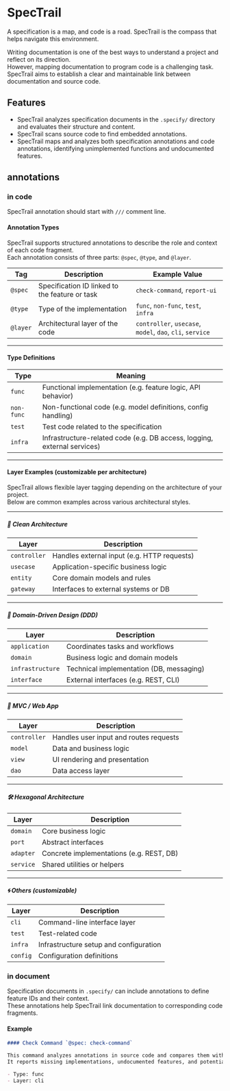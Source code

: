 # SpecTrail
A specification is a map, and code is a road. SpecTrail is the compass that helps navigate this environment.

Writing documentation is one of the best ways to understand a project and reflect on its direction.  
However, mapping documentation to program code is a challenging task.  
SpecTrail aims to establish a clear and maintainable link between documentation and source code.

## Features

- SpecTrail analyzes specification documents in the `.specify/` directory and evaluates their structure and content.
- SpecTrail scans source code to find embedded annotations.
- SpecTrail maps and analyzes both specification annotations and code annotations, identifying unimplemented functions and undocumented features.

## annotations

### in code 
SpecTrail annotation should start with `///` comment line.

#### Annotation Types

SpecTrail supports structured annotations to describe the role and context of each code fragment.  
Each annotation consists of three parts: `@spec`, `@type`, and `@layer`.

| Tag        | Description                          | Example Value       |
|------------|--------------------------------------|---------------------|
| `@spec`    | Specification ID linked to the feature or task | `check-command`, `report-ui` |
| `@type`    | Type of the implementation           | `func`, `non-func`, `test`, `infra` |
| `@layer`   | Architectural layer of the code      | `controller`, `usecase`, `model`, `dao`, `cli`, `service` |

---

#### Type Definitions

| Type       | Meaning                                                                 |
|------------|-------------------------------------------------------------------------|
| `func`     | Functional implementation (e.g. feature logic, API behavior)            |
| `non-func` | Non-functional code (e.g. model definitions, config handling)           |
| `test`     | Test code related to the specification                                  |
| `infra`    | Infrastructure-related code (e.g. DB access, logging, external services)|

---

#### Layer Examples (customizable per architecture)

SpecTrail allows flexible layer tagging depending on the architecture of your project.  
Below are common examples across various architectural styles.

---

##### 🧭 Clean Architecture

| Layer       | Description                                  |
|-------------|----------------------------------------------|
| `controller`| Handles external input (e.g. HTTP requests)  |
| `usecase`   | Application-specific business logic          |
| `entity`    | Core domain models and rules                 |
| `gateway`   | Interfaces to external systems or DB         |

---

##### 🧱 Domain-Driven Design (DDD)

| Layer           | Description                                  |
|-----------------|----------------------------------------------|
| `application`   | Coordinates tasks and workflows              |
| `domain`        | Business logic and domain models             |
| `infrastructure`| Technical implementation (DB, messaging)     |
| `interface`     | External interfaces (e.g. REST, CLI)         |

---

##### 🧪 MVC / Web App

| Layer       | Description                                  |
|-------------|----------------------------------------------|
| `controller`| Handles user input and routes requests        |
| `model`     | Data and business logic                       |
| `view`      | UI rendering and presentation                 |
| `dao`       | Data access layer                             |

---

##### 🛠 Hexagonal Architecture

| Layer       | Description                                  |
|-------------|----------------------------------------------|
| `domain`    | Core business logic                          |
| `port`      | Abstract interfaces                          |
| `adapter`   | Concrete implementations (e.g. REST, DB)     |
| `service`   | Shared utilities or helpers                  |

---

##### 🌀 Others (customizable)

| Layer       | Description                                  |
|-------------|----------------------------------------------|
| `cli`       | Command-line interface layer                  |
| `test`      | Test-related code                             |
| `infra`     | Infrastructure setup and configuration        |
| `config`    | Configuration definitions                     |



### in document
Specification documents in `.specify/` can include annotations to define feature IDs and their context.  
These annotations help SpecTrail link documentation to corresponding code fragments.

#### Example

```markdown
#### Check Command `@spec: check-command`

This command analyzes annotations in source code and compares them with specification documents.  
It reports missing implementations, undocumented features, and potential duplicates.

- Type: func
- Layer: cli
```